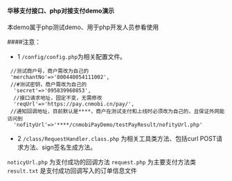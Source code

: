 #### 华移支付接口、php对接支付demo演示
本demo属于php测试demo、用于php开发人员参看使用

####注意：

   * 1
    `/config/config.php`为相关配置文件。
  ```
   //测试商户号，商户需改为自己的
   'merchantNo'=>'800440054111002',    
   //#测试密钥，商户需改为自己的 
    'secret'=>'095839960853',  
    //接口请求地址，固定不变，无需修改
    'reqUrl'=>'https://pay.cnmobi.cn/pay/',     
   //通知回调地址，目前默认是****，商户在测试支付和上线时必须改为自己的，且保证外网能访问到
    'nofityUrl'=>'****/cnmobiPayDemo/testPayResult/nofityUrl.php' 
  ``` 
  
    
   * 2
    `/class/RequestHandler.class.php` 为相关工具类方法、包括curl POST请求方法、sign签名生成方法。

   `noticyUrl.php` 为支付成功的回调方法
   `request.php`  为主要支付方法类 
   `result.txt`     是支付成功回调写入的订单信息文件
    